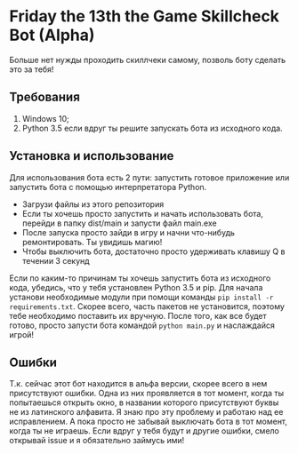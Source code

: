 # Friday the 13th the Game Skillcheck Bot (Alpha)

Больше нет нужды проходить скиллчеки самому, позволь боту сделать это за тебя!

## Требования
1. Windows 10;
2. Python 3.5 если вдруг ты решите запускать бота из исходного кода.

## Установка и использование
Для использования бота есть 2 пути: запустить готовое приложение или запустить бота с помощью интерпретатора Python.

* Загрузи файлы из этого репозитория
* Если ты хочешь просто запустить и начать использовать бота, перейди в папку dist/main и запусти файл main.exe
* После запуска просто зайди в игру и начни что-нибудь ремонтировать. Ты увидишь магию!
* Чтобы выключить бота, достаточно просто удерживать клавишу Q в течении 3 секунд

Если по каким-то причинам ты хочешь запустить бота из исходного кода, убедись, что у тебя установлен Python 3.5 и pip. Для начала установи необходимые модули при помощи команды `pip install -r requirements.txt`. Скорее всего, часть пакетов не установится, поэтому тебе необходимо поставить их вручную. После того, как все будет готово, просто запусти бота командой `python main.py` и наслаждайся игрой! 
 
 ## Ошибки
 Т.к. сейчас этот бот находится в альфа версии, скорее всего в нем присутствуют ошибки. Одна из них проявляется в тот момент, когда ты попытаешься открыть окно, в названии которого присутствуют буквы не из латинского алфавита. Я знаю про эту проблему и работаю над ее исправлением. А пока просто не забывай выключать бота в тот момент, когда ты не играешь.
 Если вдруг у тебя будут и другие ошибки, смело открывай issue и я обязательно займусь ими!